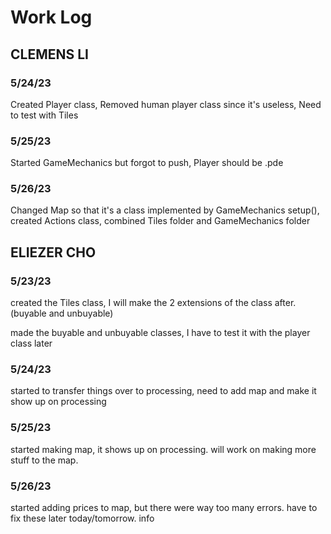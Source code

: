 # Work Log

## CLEMENS LI

### 5/24/23

Created Player class, Removed human player class since it's useless, Need to test with Tiles

### 5/25/23

Started GameMechanics but forgot to push, Player should be .pde

### 5/26/23

Changed Map so that it's a class implemented by GameMechanics setup(), created Actions class, combined Tiles folder and GameMechanics folder


## ELIEZER CHO

### 5/23/23

created the Tiles class, I will make the 2 extensions of the class after. (buyable and unbuyable)

made the buyable and unbuyable classes, I have to test it with the player class later

### 5/24/23
started to transfer things over to processing, need to add map and make it show up on processing


### 5/25/23
started making map, it shows up on processing. will work on making more stuff to the map.

### 5/26/23
started adding prices to map, but there were way too many errors. have to fix these later today/tomorrow.
info
